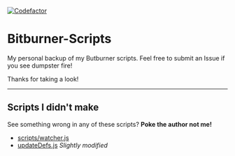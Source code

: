 [![Codefactor](https://www.codefactor.io/repository/github/dumbdemon/bitburner-scripts/badge)](https://www.codefactor.io/repository/github/dumbdemon/bitburner-scripts)

# Bitburner-Scripts

My personal backup of my Butburner scripts. Feel free to submit an Issue if you see dumpster fire!

Thanks for taking a look!

---

## Scripts I didn't make

See something wrong in any of these scripts? **Poke the author not me!**

- [scripts/watcher.js](https://github.com/bitburner-official/vscode-template/blob/main/src/watcher.ts)
- [updateDefs.js](https://github.com/bitburner-official/vscode-template/blob/main/updateDefs.js) _Slightly modified_
